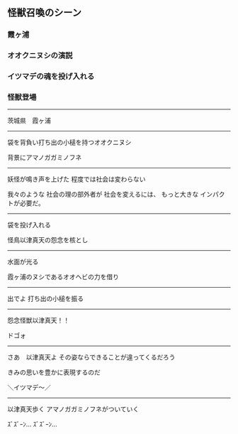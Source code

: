 ## 怪獣召喚のシーン

### 霞ヶ浦
### オオクニヌシの演説
### イツマデの魂を投げ入れる
### 怪獣登場



-----------------------------------------------------------------

茨城県　霞ヶ浦

---

袋を背負い打ち出の小槌を持つオオクニヌシ

背景にアマノガガミノフネ

---

妖怪が鳴き声を上げた
程度では社会は変わらない

我々のような
社会の理の部外者が
社会を変えるには、
もっと大きな
インパクトが必要だ。

--------
袋を投げ入れる

怪鳥以津真天の怨念を核とし

---
水面が光る

霞ヶ浦のヌシであるオオヘビの力を借り

---
出でよ
打ち出の小槌を振る

----------------------
怨念怪獣以津真天！！

ドゴォ

----------------------
さあ　以津真天よ
その姿ならできることが違ってくるだろう

きみの思いを豊かに表現するのだ

＼イツマデ～／

---
以津真天歩く
アマノガガミノフネがついていく

ｽﾞｽﾞｰﾝ…
ｽﾞｽﾞｰﾝ…